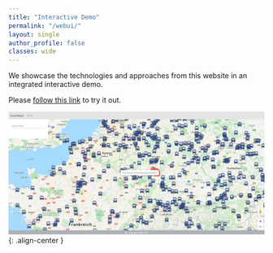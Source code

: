 ```yaml
---
title: "Interactive Demo"
permalink: "/webui/"
layout: single
author_profile: false
classes: wide
---
```


We showcase the technologies and approaches from this website in an integrated interactive demo.

Please [follow this link](https://smartmaas.dfki.de/service/gtfs-ui/#/) to try it out.

![Interactive Web UI](/assets/images/livedemo.jpg){: .align-center }